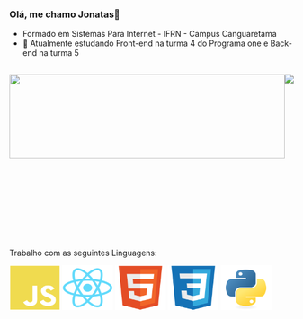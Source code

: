 ### Olá, me chamo Jonatas👋

- Formado em Sistemas Para Internet - IFRN - Campus Canguaretama
- 🌱 Atualmente estudando Front-end na turma 4 do Programa one e Back-end na turma 5

##

<div style="display: flex">
<img align="center" height="150em"  width="490" src="https://github-readme-stats.vercel.app/api?username=jonataspedro01&show_icons=true&theme=dark"/>
<img align="center" height="280em"  src="https://github-readme-stats.vercel.app/api/top-langs/?username=jonataspedro01&layout=compact)](https://github.com/anuraghazra/github-readme-stats"/>
</div>

##

Trabalho com as seguintes Linguagens: 

<div style="display: inline_block">
  <img align="center" alt="JP-Js" height="80" width="90" src="https://raw.githubusercontent.com/devicons/devicon/master/icons/javascript/javascript-plain.svg">
  <img align="center" alt="JP-React" height="80" width="90" src="https://raw.githubusercontent.com/devicons/devicon/master/icons/react/react-original.svg">
  <img align="center" alt="JP-HTML" height="80" width="90" src="https://raw.githubusercontent.com/devicons/devicon/master/icons/html5/html5-original.svg">
  <img align="center" alt="JP-CSS" height="80" width="90" src="https://raw.githubusercontent.com/devicons/devicon/master/icons/css3/css3-original.svg">
  <img align="center" alt="JP-Python" height="80" width="90" src="https://raw.githubusercontent.com/devicons/devicon/master/icons/python/python-original.svg">
</div>
